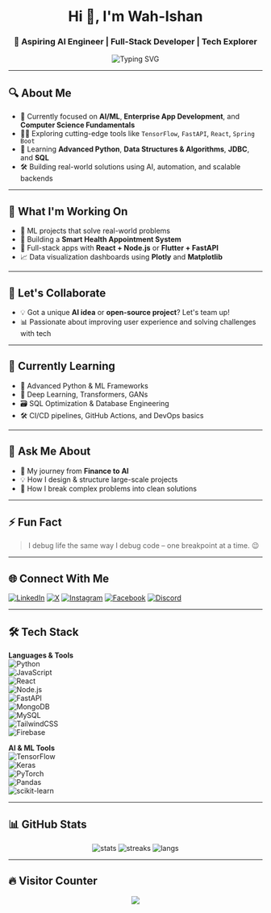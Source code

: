 <h1 align="center">Hi 👋, I'm Wah-Ishan</h1>
<h3 align="center">🚀 Aspiring AI Engineer | Full-Stack Developer | Tech Explorer</h3>

<p align="center">
  <img src="https://readme-typing-svg.demolab.com?font=Fira+Code&weight=700&size=24&pause=1000&color=58A6FF&center=true&vCenter=true&width=435&lines=Welcome+to+my+GitHub+profile!;AI+Engineer+in+the+making...;Let's+build+something+amazing!+%F0%9F%A4%96" alt="Typing SVG" />
</p>

---

## 🔍 About Me

- 🧠 Currently focused on **AI/ML**, **Enterprise App Development**, and **Computer Science Fundamentals**
- 👨‍💻 Exploring cutting-edge tools like `TensorFlow`, `FastAPI`, `React`, `Spring Boot`
- 🔄 Learning **Advanced Python**, **Data Structures & Algorithms**, **JDBC**, and **SQL**
- 🛠️ Building real-world solutions using AI, automation, and scalable backends

---

## 💼 What I'm Working On

- 🤖 ML projects that solve real-world problems  
- 🏥 Building a **Smart Health Appointment System**  
- 📱 Full-stack apps with **React + Node.js** or **Flutter + FastAPI**  
- 📈 Data visualization dashboards using **Plotly** and **Matplotlib**

---

## 🤝 Let's Collaborate

- 💡 Got a unique **AI idea** or **open-source project**? Let's team up!
- 📊 Passionate about improving user experience and solving challenges with tech

---

## 🌱 Currently Learning

- 🐍 Advanced Python & ML Frameworks  
- 🧠 Deep Learning, Transformers, GANs  
- 🗃️ SQL Optimization & Database Engineering  
- 🛠️ CI/CD pipelines, GitHub Actions, and DevOps basics

---

## 🧠 Ask Me About

- 🧭 My journey from **Finance to AI**
- 💡 How I design & structure large-scale projects
- 🔄 How I break complex problems into clean solutions

---

## ⚡ Fun Fact

> I debug life the same way I debug code – one breakpoint at a time. 😉  

---

## 🌐 Connect With Me

<p align="left">
  <a href="https://linkedin.com/in/WAHISHAN" target="_blank"><img alt="LinkedIn" src="https://img.shields.io/badge/LinkedIn-blue?style=for-the-badge&logo=linkedin&logoColor=white" /></a>
  <a href="https://x.com/Hasindu" target="_blank"><img alt="X" src="https://img.shields.io/badge/X-black?style=for-the-badge&logo=X&logoColor=white" /></a>
  <a href="https://instagram.com/Shaan" target="_blank"><img alt="Instagram" src="https://img.shields.io/badge/Instagram-%23E4405F?style=for-the-badge&logo=instagram&logoColor=white" /></a>
  <a href="https://facebook.com/hasinduishan" target="_blank"><img alt="Facebook" src="https://img.shields.io/badge/Facebook-%231877F2?style=for-the-badge&logo=facebook&logoColor=white" /></a>
  <a href="https://discord.gg/ishan048896" target="_blank"><img alt="Discord" src="https://img.shields.io/badge/Discord-%237289DA?style=for-the-badge&logo=discord&logoColor=white" /></a>
</p>

---

## 🛠️ Tech Stack

**Languages & Tools**  
![Python](https://img.shields.io/badge/python-3670A0?style=for-the-badge&logo=python&logoColor=ffdd54)  
![JavaScript](https://img.shields.io/badge/javascript-%23323330?style=for-the-badge&logo=javascript)  
![React](https://img.shields.io/badge/react-%2320232a.svg?style=for-the-badge&logo=react)  
![Node.js](https://img.shields.io/badge/node.js-6DA55F?style=for-the-badge&logo=node.js)  
![FastAPI](https://img.shields.io/badge/FastAPI-005571?style=for-the-badge&logo=fastapi)  
![MongoDB](https://img.shields.io/badge/MongoDB-%234ea94b?style=for-the-badge&logo=mongodb&logoColor=white)  
![MySQL](https://img.shields.io/badge/mysql-%2300f?style=for-the-badge&logo=mysql&logoColor=white)  
![TailwindCSS](https://img.shields.io/badge/tailwindcss-%2338B2AC?style=for-the-badge&logo=tailwind-css)  
![Firebase](https://img.shields.io/badge/firebase-a08021?style=for-the-badge&logo=firebase&logoColor=ffcd34)  

**AI & ML Tools**  
![TensorFlow](https://img.shields.io/badge/TensorFlow-%23FF6F00.svg?style=for-the-badge&logo=TensorFlow&logoColor=white)  
![Keras](https://img.shields.io/badge/Keras-%23D00000.svg?style=for-the-badge&logo=Keras&logoColor=white)  
![PyTorch](https://img.shields.io/badge/PyTorch-%23EE4C2C.svg?style=for-the-badge&logo=PyTorch&logoColor=white)  
![Pandas](https://img.shields.io/badge/pandas-%23150458.svg?style=for-the-badge&logo=pandas&logoColor=white)  
![scikit-learn](https://img.shields.io/badge/scikit--learn-%23F7931E.svg?style=for-the-badge&logo=scikit-learn&logoColor=white)

---

## 📊 GitHub Stats

<p align="center">
  <img src="https://github-readme-stats.vercel.app/api?username=WAH-ISHAN&theme=tokyonight&show_icons=true&hide_border=false" alt="stats" />
  <img src="https://github-readme-streak-stats.herokuapp.com/?user=WAH-ISHAN&theme=tokyonight&hide_border=false" alt="streaks" />
  <img src="https://github-readme-stats.vercel.app/api/top-langs/?username=WAH-ISHAN&layout=compact&theme=tokyonight&hide_border=false" alt="langs" />
</p>

---

## 🔥 Visitor Counter

<p align="center">
  <img src="https://visitcount.itsvg.in/api?id=WAH-ISHAN&icon=6&color=12" />
</p>
